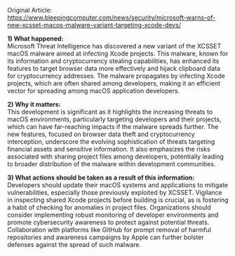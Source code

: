 Original Article: https://www.bleepingcomputer.com/news/security/microsoft-warns-of-new-xcsset-macos-malware-variant-targeting-xcode-devs/

**1) What happened:**  
Microsoft Threat Intelligence has discovered a new variant of the XCSSET macOS malware aimed at infecting Xcode projects. This malware, known for its information and cryptocurrency stealing capabilities, has enhanced its features to target browser data more effectively and hijack clipboard data for cryptocurrency addresses. The malware propagates by infecting Xcode projects, which are often shared among developers, making it an efficient vector for spreading among macOS application developers. 

**2) Why it matters:**  
This development is significant as it highlights the increasing threats to macOS environments, particularly targeting developers and their projects, which can have far-reaching impacts if the malware spreads further. The new features, focused on browser data theft and cryptocurrency interception, underscore the evolving sophistication of threats targeting financial assets and sensitive information. It also emphasizes the risks associated with sharing project files among developers, potentially leading to broader distribution of the malware within development communities.

**3) What actions should be taken as a result of this information:**  
Developers should update their macOS systems and applications to mitigate vulnerabilities, especially those previously exploited by XCSSET. Vigilance in inspecting shared Xcode projects before building is crucial, as is fostering a habit of checking for anomalies in project files. Organizations should consider implementing robust monitoring of developer environments and promote cybersecurity awareness to protect against potential threats. Collaboration with platforms like GitHub for prompt removal of harmful repositories and awareness campaigns by Apple can further bolster defenses against the spread of such malware.